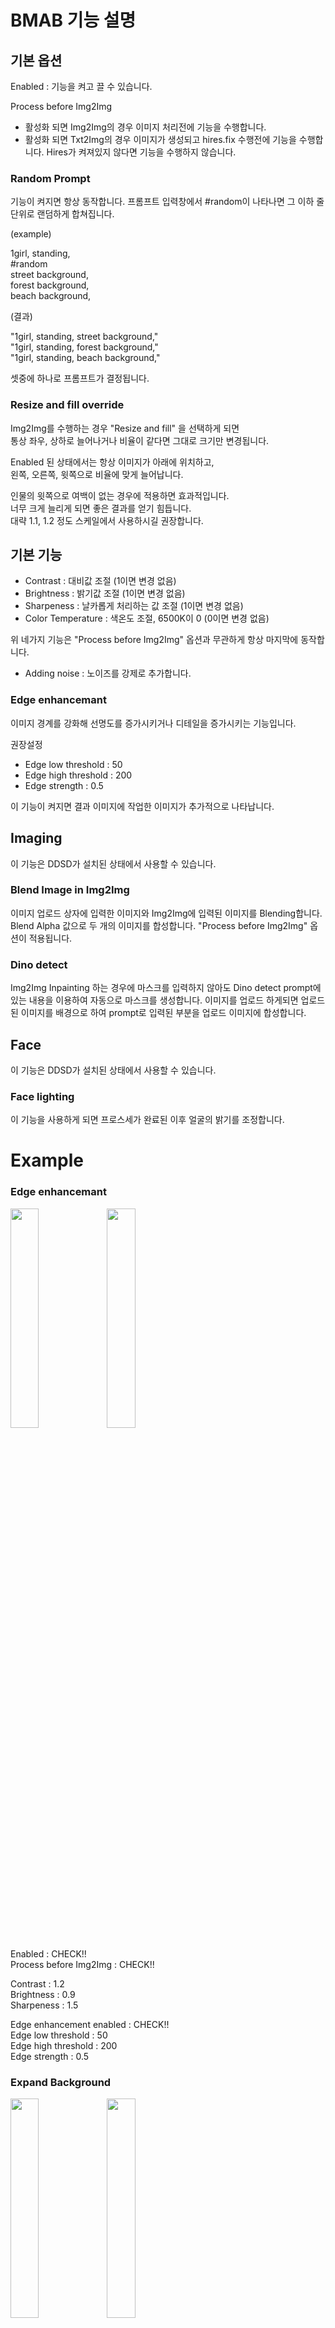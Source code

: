 
# BMAB 기능 설명


## 기본 옵션

Enabled : 기능을 켜고 끌 수 있습니다.

Process before Img2Img
  * 활성화 되면 Img2Img의 경우 이미지 처리전에 기능을 수행합니다.
  * 활성화 되면 Txt2Img의 경우 이미지가 생성되고 hires.fix 수행전에 기능을 수행합니다.
    Hires가 켜져있지 않다면 기능을 수행하지 않습니다.

### Random Prompt

기능이 켜지면 항상 동작합니다.
프롬프트 입력창에서 #random이 나타나면 그 이하 줄 단위로 랜덤하게 합쳐집니다.

(example)

1girl, standing,   
&#35;random   
street background,  
forest background,  
beach background,  

(결과)

"1girl, standing, street background,"   
"1girl, standing, forest background,"   
"1girl, standing, beach background,"  

셋중에 하나로 프롬프트가 결정됩니다.

### Resize and fill override

Img2Img를 수행하는 경우 "Resize and fill" 을 선택하게 되면   
통상 좌우, 상하로 늘어나거나 비율이 같다면 그대로 크기만 변경됩니다.

Enabled 된 상태에서는 항상 이미지가 아래에 위치하고,   
왼쪽, 오른쪽, 윗쪽으로 비율에 맞게 늘어납니다.

인물의 윗쪽으로 여백이 없는 경우에 적용하면 효과적입니다.   
너무 크게 늘리게 되면 좋은 결과를 얻기 힘듭니다.   
대략 1.1, 1.2 정도 스케일에서 사용하시길 권장합니다.   



## 기본 기능

* Contrast : 대비값 조절 (1이면 변경 없음)
* Brightness : 밝기값 조절 (1이면 변경 없음)
* Sharpeness : 날카롭게 처리하는 값 조절 (1이면 변경 없음)
* Color Temperature : 색온도 조절, 6500K이 0 (0이면 변경 없음)

위 네가지 기능은 "Process before Img2Img" 옵션과 무관하게 항상 마지막에 동작합니다.

* Adding noise : 노이즈를 강제로 추가합니다.

### Edge enhancemant

이미지 경계를 강화해 선명도를 증가시키거나 디테일을 증가시키는 기능입니다.

권장설정

* Edge low threshold : 50
* Edge high threshold : 200
* Edge strength : 0.5

이 기능이 켜지면 결과 이미지에 작업한 이미지가 추가적으로 나타납니다.


## Imaging

이 기능은 DDSD가 설치된 상태에서 사용할 수 있습니다.

### Blend Image in Img2Img

이미지 업로드 상자에 입력한 이미지와 Img2Img에 입력된 이미지를 Blending합니다.
Blend Alpha 값으로 두 개의 이미지를 합성합니다.
"Process before Img2Img" 옵션이 적용됩니다.

### Dino detect

Img2Img Inpainting 하는 경우에 마스크를 입력하지 않아도 Dino detect prompt에 있는 내용을 이용하여 자동으로 마스크를 생성합니다.
이미지를 업로드 하게되면 업로드된 이미지를 배경으로 하여 prompt로 입력된 부분을 업로드 이미지에 합성합니다.

## Face

이 기능은 DDSD가 설치된 상태에서 사용할 수 있습니다.

### Face lighting

이 기능을 사용하게 되면 프로스세가 완료된 이후 얼굴의 밝기를 조정합니다.


# Example

### Edge enhancemant
<p>
<img src="https://i.ibb.co/Wsw2Wrh/00598-1745587019.png" width="30%" align="left">
<img src="https://i.ibb.co/z4nCW9Z/00600-1745587019.png" width="30%" align="center">
</p>

Enabled : CHECK!!   
Process before Img2Img : CHECK!!

Contrast : 1.2   
Brightness : 0.9   
Sharpeness : 1.5   

Edge enhancement enabled : CHECK!!   
Edge low threshold : 50   
Edge high threshold : 200   
Edge strength : 0.5   


### Expand Background
<p>
<img src="https://i.ibb.co/j3WzZrc/00408-3188840002.png" width="30%" align="left">
<img src="https://i.ibb.co/ZWMWVFB/00409-3188840002.png" width="30%" align="center">
</p>

Comming soon...

